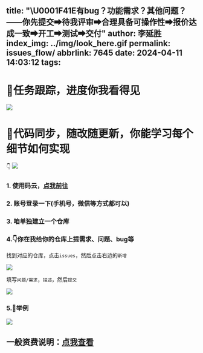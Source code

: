 title: "\U0001F41E有bug？功能需求？其他问题？ ——你先提交➡待我评审➡合理具备可操作性➡报价达成一致➡开工➡测试➡交付"
author: 李延胜
index_img: ../img/look_here.gif
permalink: issues_flow/
abbrlink: 7645
date: 2024-04-11 14:03:12
tags:
---

# 🎉任务跟踪，进度你我看得见

![](../img/note2.png)
# 📝代码同步，随改随更新，你能学习每个细节如何实现
👇
![](../img/note3.png)
### 1. 使用码云，[点我前往](https://gitee.com/)

### 2. 账号登录一下(手机号，微信等方式都可以)

### 3. 咱单独建立一个仓库

### 4.👇你在我给你的仓库上提需求、问题、bug等

找到对应的仓库，点击`issues`，然后点击右边的`新增`

![](../img/s1.png)

填写`问题/需求`，`描述`，然后`提交`

![](../img/s2.png)

### 5.🔑举例

![](../img/s3.png)

## 一般资费说明：[点我查看](https://yan-sheng-li.gitee.io/remote_help/)